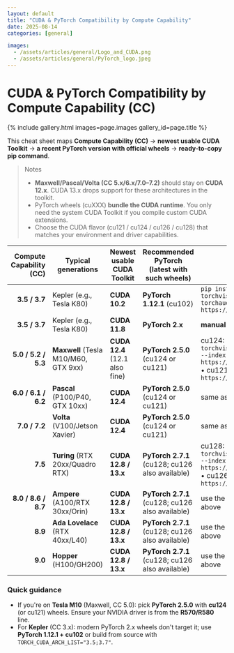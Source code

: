 ```yaml
---
layout: default
title: "CUDA & PyTorch Compatibility by Compute Capability"
date: 2025-08-14
categories: [general]

images:
  - /assets/articles/general/Logo_and_CUDA.png
  - /assets/articles/general/PyTorch_logo.jpeg
---
```


# CUDA & PyTorch Compatibility by Compute Capability (CC)

{% include gallery.html images=page.images gallery_id=page.title %}

This cheat sheet maps **Compute Capability (CC)** → **newest usable CUDA Toolkit** → **a recent PyTorch version with official wheels** → **ready-to-copy pip command**.

> Notes
> - **Maxwell/Pascal/Volta (CC 5.x/6.x/7.0–7.2)** should stay on **CUDA 12.x**. CUDA 13.x drops support for these architectures in the toolkit.
> - PyTorch wheels (cuXXX) **bundle the CUDA runtime**. You only need the system CUDA Toolkit if you compile custom CUDA extensions.
> - Choose the CUDA flavor (cu121 / cu124 / cu126 / cu128) that matches your environment and driver capabilities.

| Compute Capability (CC) | Typical generations | Newest usable CUDA Toolkit | Recommended PyTorch (latest with such wheels) | Example pip command |
|---:|---|---|---|---|
| **3.5 / 3.7** | Kepler (e.g., Tesla K80) | **CUDA 10.2** | **PyTorch 1.12.1** (cu102) | `pip install torch==1.12.1+cu102 torchvision==0.13.1+cu102 torchaudio==0.12.1 --extra-index-url https://download.pytorch.org/whl/cu102` |
| **3.5 / 3.7** | Kepler (e.g., Tesla K80) | **CUDA 11.8** | **PyTorch 2.x** | **manual build** |
| **5.0 / 5.2 / 5.3** | **Maxwell** (Tesla M10/M60, GTX 9xx) | **CUDA 12.4** (12.1 also fine) | **PyTorch 2.5.0** (cu124 or cu121) | cu124: `pip install torch==2.5.0 torchvision==0.20.0 torchaudio==2.5.0 --index-url https://download.pytorch.org/whl/cu124`  •  cu121: `... --index-url https://download.pytorch.org/whl/cu121` |
| **6.0 / 6.1 / 6.2** | **Pascal** (P100/P40, GTX 10xx) | **CUDA 12.4** | **PyTorch 2.5.0** (cu124 or cu121) | same as above (cu124/cu121) |
| **7.0 / 7.2** | **Volta** (V100/Jetson Xavier) | **CUDA 12.4** | **PyTorch 2.5.0** (cu124 or cu121) | same as above (cu124/cu121) |
| **7.5** | **Turing** (RTX 20xx/Quadro RTX) | **CUDA 12.8 / 13.x** | **PyTorch 2.7.1** (cu128; cu126 also available) | cu128: `pip install torch==2.7.1 torchvision==0.22.1 torchaudio==2.7.1 --index-url https://download.pytorch.org/whl/cu128`  •  cu126: `... --index-url https://download.pytorch.org/whl/cu126` |
| **8.0 / 8.6 / 8.7** | **Ampere** (A100/RTX 30xx/Orin) | **CUDA 12.8 / 13.x** | **PyTorch 2.7.1** (cu128; cu126 also available) | use the 2.7.1 cu128/cu126 commands above |
| **8.9** | **Ada Lovelace** (RTX 40xx/L40) | **CUDA 12.8 / 13.x** | **PyTorch 2.7.1** (cu128; cu126 also available) | use the 2.7.1 cu128/cu126 commands above |
| **9.0** | **Hopper** (H100/GH200) | **CUDA 12.8 / 13.x** | **PyTorch 2.7.1** (cu128; cu126 also available) | use the 2.7.1 cu128/cu126 commands above |

### Quick guidance
- If you're on **Tesla M10** (Maxwell, CC 5.0): pick **PyTorch 2.5.0** with **cu124** (or cu121) wheels. Ensure your NVIDIA driver is from the **R570/R580** line.
- For **Kepler** (CC 3.x): modern PyTorch 2.x wheels don't target it; use **PyTorch 1.12.1 + cu102** or build from source with `TORCH_CUDA_ARCH_LIST="3.5;3.7"`.

